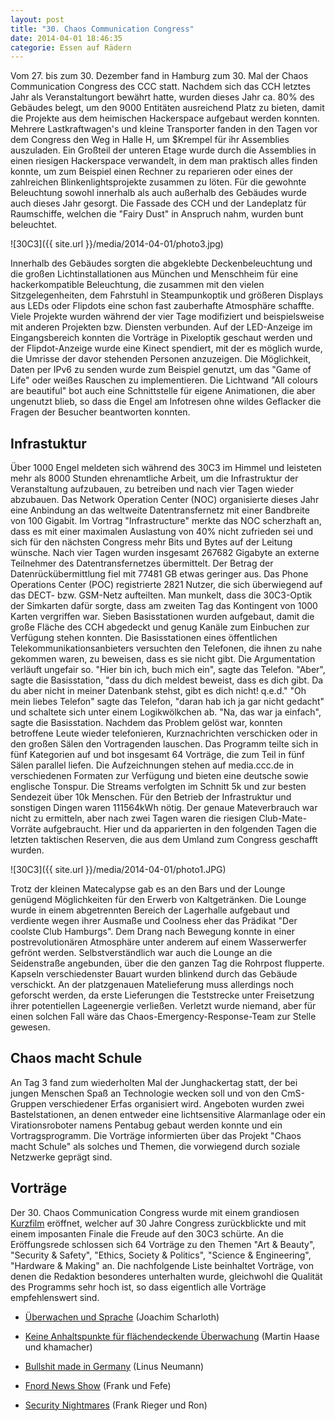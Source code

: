 ```yaml
---
layout: post
title: "30. Chaos Communication Congress"
date: 2014-04-01 18:46:35
categorie: Essen auf Rädern
---
```

Vom 27. bis zum 30. Dezember fand in Hamburg zum 30. Mal der Chaos Communication Congress des CCC statt. Nachdem sich das CCH letztes Jahr als Veranstaltungort bewährt hatte, wurden dieses Jahr ca. 80% des Gebäudes belegt, um den 9000 Entitäten ausreichend Platz zu bieten, damit die Projekte aus dem heimischen Hackerspace aufgebaut werden konnten. Mehrere Lastkraftwagen's und kleine Transporter fanden in den Tagen vor dem Congress den Weg in Halle H, um $Krempel für ihr Assemblies auszuladen. Ein Großteil der unteren Etage wurde durch die Assemblies in einen riesigen Hackerspace verwandelt, in dem man praktisch alles finden konnte, um zum Beispiel einen Rechner zu reparieren oder eines der zahlreichen Blinkenlightsprojekte zusammen zu löten. Für die gewohnte Beleuchtung sowohl innerhalb als auch außerhalb des Gebäudes wurde auch dieses Jahr gesorgt. Die Fassade des CCH und der Landeplatz für Raumschiffe, welchen die "Fairy Dust" in Anspruch nahm, wurden bunt beleuchtet.

![30C3]({{ site.url }}/media/2014-04-01/photo3.jpg)

Innerhalb des Gebäudes sorgten die abgeklebte Deckenbeleuchtung und die großen Lichtinstallationen aus München und Menschheim für eine hackerkompatible Beleuchtung, die zusammen mit den vielen Sitzgelegenheiten, dem Fahrstuhl in Steampunkoptik und größeren Displays aus LEDs oder Flipdots eine schon fast zauberhafte Atmosphäre schaffte. Viele Projekte wurden während der vier Tage modifiziert und beispielsweise mit anderen Projekten bzw. Diensten verbunden. Auf der LED-Anzeige im Eingangsbereich konnten die Vorträge in Pixeloptik geschaut werden und der Flipdot-Anzeige wurde eine Kinect spendiert, mit der es möglich wurde, die Umrisse der davor stehenden Personen anzuzeigen. Die Möglichkeit, Daten per IPv6 zu senden wurde zum Beispiel genutzt, um das "Game of Life" oder weißes Rauschen zu implementieren.
Die Lichtwand "All colours are beautiful" bot auch eine Schnittstelle für eigene Animationen, die aber ungenutzt blieb, so dass die Engel am Infotresen ohne wildes Geflacker die Fragen der Besucher beantworten konnten.

Infrastuktur
------------
Über 1000 Engel meldeten sich während des 30C3 im Himmel und leisteten mehr als 8000 Stunden ehrenamtliche Arbeit, um die Infrastruktur der Veranstaltung aufzubauen, zu betreiben und nach vier Tagen wieder abzubauen. Das Network Operation Center (NOC) organisierte dieses Jahr eine Anbindung an das weltweite Datentransfernetz mit einer Bandbreite von 100 Gigabit. Im Vortrag "Infrastructure" merkte das NOC scherzhaft an, dass es mit einer maximalen Auslastung von 40% nicht zufrieden sei und sich für den nächsten Congress mehr Bits und Bytes auf der Leitung wünsche. Nach vier Tagen wurden insgesamt 267682 Gigabyte an externe Teilnehmer des Datentransfernetzes übermittelt. Der Betrag der Datenrückübermittlung fiel mit 77481 GB etwas geringer aus.
Das Phone Operations Center (POC) registrierte 2821 Nutzer, die sich überwiegend auf das DECT- bzw. GSM-Netz aufteilten. Man munkelt, dass die 30C3-Optik der Simkarten dafür sorgte, dass am zweiten Tag das Kontingent von 1000 Karten vergriffen war. Sieben Basisstationen wurden aufgebaut, damit die große Fläche des CCH abgedeckt und genug Kanäle zum Einbuchen zur Verfügung stehen konnten. Die Basisstationen eines öffentlichen Telekommunikationsanbieters versuchten den Telefonen, die ihnen zu nahe gekommen waren, zu beweisen, dass es sie nicht gibt. Die Argumentation verläuft ungefair so. "Hier bin ich, buch mich ein", sagte das Telefon. "Aber", sagte die Basisstation, "dass du dich meldest beweist, dass es dich gibt. Da du aber nicht in meiner Datenbank stehst, gibt es dich nicht! q.e.d." "Oh mein liebes Telefon" sagte das Telefon, "daran hab ich ja gar nicht gedacht" und schaltete sich unter einem Logikwölkchen ab. "Na, das war ja einfach", sagte die Basisstation. Nachdem das Problem gelöst war, konnten betroffene Leute wieder telefonieren, Kurznachrichten verschicken oder in den großen Sälen den Vortragenden lauschen.
Das Programm teilte sich in fünf Kategorien auf und bot insgesamt 64 Vorträge, die zum Teil in fünf Sälen parallel liefen. Die Aufzeichnungen stehen auf media.ccc.de in verschiedenen Formaten zur Verfügung und bieten eine deutsche sowie englische Tonspur. Die Streams verfolgten im Schnitt 5k und zur besten Sendezeit über 10k Menschen. Für den Betrieb der Infrastruktur und sonstigen Dingen waren 111564kWh nötig. Der genaue Mateverbrauch war nicht zu ermitteln, aber nach zwei Tagen waren die riesigen Club-Mate-Vorräte aufgebraucht. Hier und da apparierten in den folgenden Tagen die letzten taktischen Reserven, die aus dem Umland zum Congress geschafft wurden.

![30C3]({{ site.url }}/media/2014-04-01/photo1.JPG)

Trotz der kleinen Matecalypse gab es an den Bars und der Lounge genügend Möglichkeiten für den Erwerb von Kaltgetränken. Die Lounge wurde in einem abgetrennten Bereich der Lagerhalle aufgebaut und verdiente wegen ihrer Ausmaße und Coolness eher das Prädikat "Der coolste Club Hamburgs". Dem Drang nach Bewegung konnte in einer postrevolutionären Atmosphäre unter anderem auf einem Wasserwerfer gefrönt werden. Selbstverständlich war auch die Lounge an die Seidenstraße angebunden, über die den ganzen Tag die Rohrpost flupperte. Kapseln verschiedenster Bauart wurden blinkend durch das Gebäude verschickt. An der platzgenauen Matelieferung muss allerdings noch geforscht werden, da erste Lieferungen die Teststrecke unter Freisetzung ihrer potentiellen Lageenergie verließen. Verletzt wurde niemand, aber für einen solchen Fall wäre das Chaos-Emergency-Response-Team zur Stelle gewesen.

Chaos macht Schule
-----------------
An Tag 3 fand zum wiederholten Mal der Junghackertag statt, der bei jungen Menschen Spaß an Technologie wecken soll und von den CmS-Gruppen verschiedener Erfas organisiert wird. Angeboten wurden zwei Bastelstationen, an denen entweder eine lichtsensitive Alarmanlage oder ein Virationsroboter namens Pentabug gebaut werden konnte und ein Vortragsprogramm. Die Vorträge informierten über das Projekt "Chaos macht Schule" als solches und Themen, die vorwiegend durch soziale Netzwerke geprägt sind.

Vorträge
--------
Der 30. Chaos Communication Congress wurde mit einem grandiosen [Kurzfilm](http://vimeo.com/82903406) eröffnet, welcher auf 30 Jahre Congress zurückblickte und mit einem imposanten Finale die Freude auf den 30C3 schürte. An die Eröffungsrede schlossen sich 64 Vorträge zu den Themen "Art & Beauty", "Security & Safety", "Ethics, Society & Politics", "Science & Engineering", "Hardware & Making" an. Die nachfolgende Liste beinhaltet Vorträge, von denen die Redaktion besonderes unterhalten wurde, gleichwohl die Qualität des Programms sehr hoch ist, so dass eigentlich alle Vorträge empfehlenswert sind. 

* [Überwachen und Sprache](http://media.ccc.de/browse/congress/2013/30C3_-_5377_-_de_-_saal_6_-_201312271245_-_uberwachen_und_sprache_-_josch.html) (Joachim Scharloth)

* [Keine Anhaltspunkte für flächendeckende Überwachung](http://media.ccc.de/browse/congress/2013/30C3_-_5281_-_de_-_saal_1_-_201312271400_-_keine_anhaltspunkte_fur_flachendeckende_uberwachung_-_martin_haase_maha_-_khamacher.html) (Martin Haase und khamacher)

* [Bullshit made in Germany](http://media.ccc.de/browse/congress/2013/30C3_-_5210_-_de_-_saal_g_-_201312282030_-_bullshit_made_in_germany_-_linus_neumann.html) (Linus Neumann)

* [Fnord News Show](http://media.ccc.de/browse/congress/2013/30C3_-_5490_-_de_-_saal_1_-_201312300000_-_fnord_news_show_-_frank_-_fefe.html) (Frank und Fefe)

* [Security Nightmares](http://media.ccc.de/browse/congress/2013/30C3_-_5413_-_de_-_saal_1_-_201312301715_-_security_nightmares_-_frank_-_ron.html) (Frank Rieger und Ron)